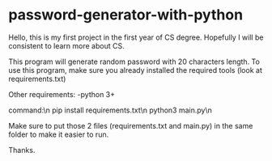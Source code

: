 # password-generator-with-python
Hello, this is my first project in the first year of CS degree. Hopefully I will be consistent to learn more about CS.

This program will generate random password with 20 characters length. To use this program, make sure you already installed the required tools (look at requirements.txt)

Other requirements:
-python 3+


command:\n
pip install requirements.txt\n
python3 main.py\n

Make sure to put those 2 files (requirements.txt and main.py) in the same folder to make it easier to run.

Thanks.
